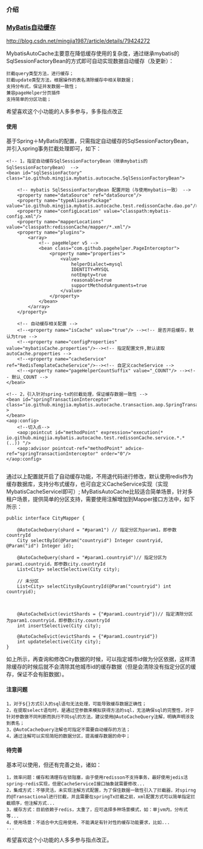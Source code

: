 ### 介绍

### [MyBatis自动缓存](http://blog.csdn.net/mingjia1987/article/details/79424272)
http://blog.csdn.net/mingjia1987/article/details/79424272


MybatisAutoCache主要意在降低缓存使用的复杂度，通过继承mybatis的SqlSessionFactoryBean的方式即可自动实现数据自动缓存（及更新）：
    
    拦截query类型方法，进行缓存；
    拦截update类型方法，根据操作的表名清除缓存中相关联数据；
    支持分布式，保证并发数据一致性；
    兼容pageHelper分页插件
    支持简单的分区功能；


希望喜欢这个小功能的人多多参与，多多指点改正


#### 使用
基于Spring＋MyBatis的配置，只需指定自动缓存的SqlSessionFactoryBean，并引入spring事务拦截处理即可，如下：
```
<!-- 1，指定自动缓存SqlSessionFactoryBean（继承mybatis的SqlSessionFactoryBean） -->
<bean id="sqlSessionFactory" class="io.github.mingjia.mybatis.autocache.SqlSessionFactoryBean">
    
    <!-- mybatis SqlSessionFactoryBean 配置开始（与使用mybatis一致） -->
    <property name="dataSource" ref="dataSource"/>
    <property name="typeAliasesPackage" value="io.github.mingjia.mybatis.autocache.test.redissonCache.dao.po"/>
    <property name="configLocation" value="classpath:mybatis-config.xml"/>
    <property name="mapperLocations" value="classpath:redissonCache/mapper/*.xml"/>
    <property name="plugins">
        <array>
            <!-- pageHelper v5 -->
            <bean class="com.github.pagehelper.PageInterceptor">
                <property name="properties">
                    <value>
                        helperDialect=mysql
                        IDENTITY=MYSQL
                        notEmpty=true
                        reasonable=true
                        supportMethodsArguments=true
                    </value>
                </property>
            </bean>
        </array>
    </property>
    
    <!-- 自动缓存相关配置 -->
    <!--<property name="isCache" value="true"/> --><!-- 是否开启缓存，默认为true -->
    <!--<property name="configProperties" value="mybatisCache.properties"/>--><!-- 指定配置文件,默认读取autoCache.properties -->
    <!--<property name="cacheService" ref="RedisTemplateCacheService"/>--><!-- 自定义cacheService -->
    <!--<property name="pageHelperCountSuffix" value="_COUNT"/> --><!-- 默认_COUNT -->
</bean>

<!-- 2，引入针对spring-tx的拦截处理，保证缓存数据一致性 -->
<bean id="springTransactionInterceptor" class="io.github.mingjia.mybatis.autocache.transaction.aop.SpringTransactionInterceptor" >
</bean>
<aop:config>
    <!--切入点-->
    <aop:pointcut id="methodPoint" expression="execution(* io.github.mingjia.mybatis.autocache.test.redissonCache.service.*.*(..)) "/>
    <aop:advisor pointcut-ref="methodPoint" advice-ref="springTransactionInterceptor" order="0"/>
</aop:config>
    
```

通过以上配置就开启了自动缓存功能，不用退代码进行修改，默认使用redis作为缓存数据库，支持分布式缓存，也可自定义CacheService实现（实现MybatisCacheServiceI即可）;
MyBatisAutoCache比较适合简单场景，针对多租户场景，提供简单的分区支持，需要使用注解增加到Mapper接口方法中，如下所示：
```
public interface CityMapper {

    @AutoCacheQuery(shard = "#param1") // 指定分区为param1，即参数countryId
    City selectById(@Param("countryid") Integer countryid, @Param("id") Integer id);

    @AutoCacheQuery(shard = "#param1.countryid")// 指定分区为param1.countryid，即参数city.countryId
    List<City> selectSelective(City city);

    // 未分区
    List<City> selectCitysByCountryId(@Param("countryid") int countryid);



    @AutoCacheEvict(evictShards = {"#param1.countryid"})// 指定清除分区为param1.countryid，即参数city.countryId
    int insertSelective(City city);

    @AutoCacheEvict(evictShards = {"#param1.countryid"})
    int updateSelective(City city);
}

```
如上所示，再查询和修改City数据的时候，可以指定城市id做为分区依据，这样清除缓存的时候后就不会清除其他城市id的缓存数据（但是会清除没有指定分区的缓存，保证不会有脏数据）。


#### 注意问题
```
1，对于${}方式引入的sql语句无法处理，可能导致缓存数据正确性；
2，在提取select语句时，是通过空参数来模拟获得方法的sql，无法确保sql的完整性，对于针对参数做不同判断而执行不同sql的方法，建议使用@AutoCacheQuery注解，明确声明涉及到表名；
3，@AutoCacheQuery注解也可指定不需要自动缓存的方法；
4，通过注解可以实现简短的数据分区，提高缓存数据的命中；

```


#### 待完善

基本可以使用，但还有完善之处，诸如：
```
1，效率问题：缓存和清理存在锁阻塞，由于使用redisson不支持事务，最好使用jedis活spring-redis实现，但是CacheServiceI接口抽象就需要修改...
2，集成方式：不够灵活，未实现注解方式配置，为了保住数据一致性引入了拦截器，对spirng的@Transactional进行拦截，并且需要在springTx拦截之前，xml配置方式可以简单指定拦截顺序，但注解方式...
3，缓存方式：目前依赖于redis，太重了，应可选择多种场景模式，如：单jvm内，分布式等...
4，使用场景：不适合中大应用使用，不能满足有针对性的缓存功能要求，比如...
...

```
希望喜欢这个小功能的人多多参与指点改正。
